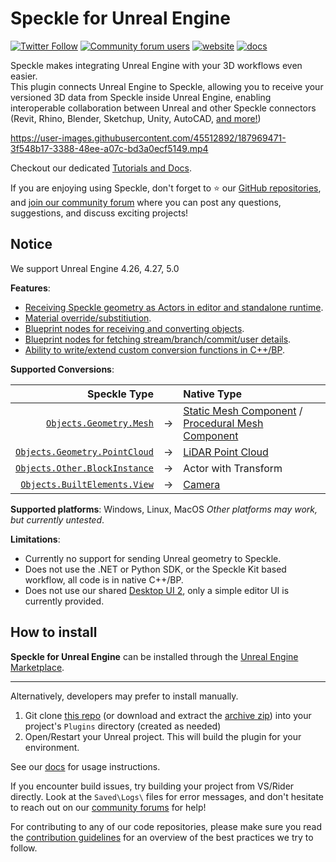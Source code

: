 # Speckle for Unreal Engine

[![Twitter Follow](https://img.shields.io/twitter/follow/SpeckleSystems?style=social)](https://twitter.com/SpeckleSystems) [![Community forum users](https://img.shields.io/discourse/users?server=https%3A%2F%2Fspeckle.community&style=flat-square&logo=discourse&logoColor=white)](https://speckle.community) [![website](https://img.shields.io/badge/https://-speckle.systems-royalblue?style=flat-square)](https://speckle.systems) [![docs](https://img.shields.io/badge/docs-speckle.guide-orange?style=flat-square&logo=read-the-docs&logoColor=white)](https://speckle.guide/user/unreal.html)

Speckle makes integrating Unreal Engine with your 3D workflows even easier. </br>
This plugin connects Unreal Engine to Speckle, allowing you to receive your versioned 3D data from Speckle inside Unreal Engine,
enabling interoperable collaboration between Unreal and other Speckle connectors (Revit, Rhino, Blender, Sketchup, Unity, AutoCAD, [and more!](https://speckle.systems/features/connectors/))


https://user-images.githubusercontent.com/45512892/187969471-3f548b17-3388-48ee-a07c-bd3a0ecf5149.mp4


Checkout our dedicated [Tutorials and Docs](https://speckle.systems/tag/unreal/).

If you are enjoying using Speckle, don't forget to ⭐ our [GitHub repositories](https://github.com/specklesystems),
and [join our community forum](https://speckle.community/) where you can post any questions, suggestions, and discuss exciting projects!

## Notice

We support Unreal Engine 4.26, 4.27, 5.0

**Features**:
- [Receiving Speckle geometry as Actors in editor and standalone runtime](https://speckle.systems/tutorials/getting-started-with-speckle-for-unreal/).
- [Material override/substitiution](https://speckle.guide/user/unreal.html#material-converter).
- [Blueprint nodes for receiving and converting objects](https://speckle.guide/user/unreal.html#usage-blueprint).
- [Blueprint nodes for fetching stream/branch/commit/user details](https://speckle.systems/tutorials/unreal-engine-blueprint-nodes-fetch-stream-branch-commit-info-and-more/).
- [Ability to write/extend custom conversion functions in C++/BP](https://speckle.systems/tutorials/unreal-developing-custom-conversion-logic/).

**Supported Conversions**:

 Speckle Type |  | Native Type |
| ---: | :---: | :--- |
| [`Objects.Geometry.Mesh`](https://github.com/specklesystems/speckle-sharp/blob/main/Objects/Objects/Geometry/Mesh.cs) | → | [Static Mesh Component](https://docs.unrealengine.com/4.27/en-US/API/Runtime/Engine/Components/UStaticMeshComponent/) /<br/> [Procedural Mesh Component](https://docs.unrealengine.com/4.27/en-US/API/Plugins/ProceduralMeshComponent/UProceduralMeshComponent/) |
| [`Objects.Geometry.PointCloud`](https://github.com/specklesystems/speckle-sharp/blob/main/Objects/Objects/Geometry/Pointcloud.cs) | → | [LiDAR Point Cloud](https://docs.unrealengine.com/4.27/en-US/WorkingWithContent/LidarPointCloudPlugin/LidarPointCloudPluginReference/) |
| [`Objects.Other.BlockInstance`](https://github.com/specklesystems/speckle-sharp/blob/main/Objects/Objects/Other/Block.cs) | → | Actor with Transform |
| [`Objects.BuiltElements.View`](https://github.com/specklesystems/speckle-sharp/blob/main/Objects/Objects/BuiltElements/View.cs) | → | [Camera](https://docs.unrealengine.com/4.27/en-US/InteractiveExperiences/Framework/Camera/) |

**Supported platforms**: Windows, Linux, MacOS
*Other platforms may work, but currently untested*.


**Limitations**:
- Currently no support for sending Unreal geometry to Speckle.
- Does not use the .NET or Python SDK, or the Speckle Kit based workflow, all code is in native C++/BP.
- Does not use our shared [Desktop UI 2](https://speckle.guide/user/ui2.html), only a simple editor UI is currently provided.
 
## How to install

**Speckle for Unreal Engine** can be installed through the [Unreal Engine Marketplace](https://www.unrealengine.com/marketplace/en-US/product/speckle-for-unreal-engine).

---

Alternatively, developers may prefer to install manually.
1. Git clone [this repo](https://github.com/specklesystems/speckle-unreal) (or download and extract the [archive zip](https://github.com/specklesystems/speckle-unreal/archive/refs/heads/main.zip)) into your project's `Plugins` directory (created as needed)
2. Open/Restart your Unreal project. This will build the plugin for your environment.

See our [docs](https://speckle.guide/user/unreal.html) for usage instructions.

If you encounter build issues, try building your project from VS/Rider directly. Look at the `Saved\Logs\` files for error messages,
and don't hesitate to reach out on our [community forums](https://speckle.community) for help!

For contributing to any of our code repositories, please make sure you read the [contribution guidelines](https://github.com/specklesystems/speckle-sharp/blob/main/.github/CONTRIBUTING.md) for an overview of the best practices we try to follow.
